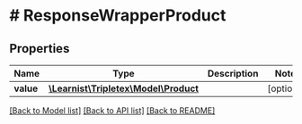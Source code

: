 # # ResponseWrapperProduct

## Properties

Name | Type | Description | Notes
------------ | ------------- | ------------- | -------------
**value** | [**\Learnist\Tripletex\Model\Product**](Product.md) |  | [optional]

[[Back to Model list]](../../README.md#models) [[Back to API list]](../../README.md#endpoints) [[Back to README]](../../README.md)

